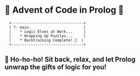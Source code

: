 # 🎄 Advent of Code in Prolog 🎄

      +---------------------------------+
      | ?- main.                        |
      |    * Logic Elves at Work...     |
      |    * Wrapping Up Puzzles...     |
      |    * Backtracking Complete! 🤯  |
      +---------------------------------+
         
## 🎅 Ho-ho-ho! Sit back, relax, and let Prolog unwrap the gifts of logic for you!
